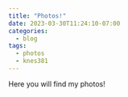 ```yaml
---
title: "Photos!"
date: 2023-03-30T11:24:10-07:00
categories:
  - blog
tags:
  - photos
  - knes381
---
```


Here you will find my photos!

<img src="{{ site.url }}{{site.baseurl }}/assets/images/goose.jpg" alt="">
